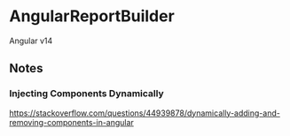 # AngularReportBuilder

Angular v14
## Notes

### Injecting Components Dynamically

https://stackoverflow.com/questions/44939878/dynamically-adding-and-removing-components-in-angular
